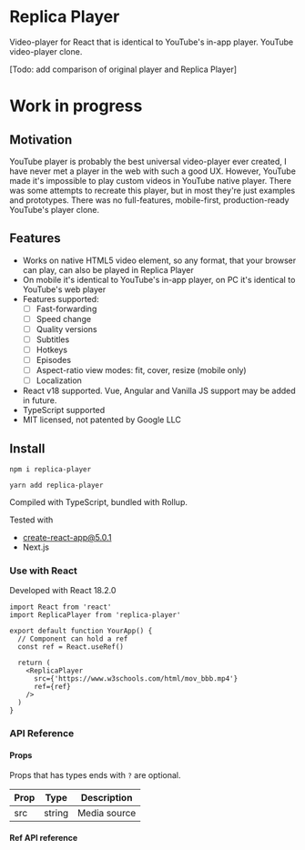 # Replica Player

Video-player for React that is identical to YouTube's in-app player. YouTube video-player clone.

[Todo: add comparison of original player and Replica Player]

# Work in progress

## Motivation

YouTube player is probably the best universal video-player ever created, I have never met a player in the web with such a good UX. However, YouTube made it's impossible to play custom videos in YouTube native player. There was some attempts to recreate this player, but in most they're just examples and prototypes. There was no full-features, mobile-first, production-ready YouTube's player clone.

## Features

- Works on native HTML5 video element, so any format, that your browser can play, can also be played in Replica Player
- On mobile it's identical to YouTube's in-app player, on PC it's identical to YouTube's web player
- Features supported:
  - [ ] Fast-forwarding
  - [ ] Speed change
  - [ ] Quality versions
  - [ ] Subtitles
  - [ ] Hotkeys
  - [ ] Episodes
  - [ ] Aspect-ratio view modes: fit, cover, resize (mobile only)
  - [ ] Localization
- React v18 supported. Vue, Angular and Vanilla JS support may be added in future.
- TypeScript supported
- MIT licensed, not patented by Google LLC

## Install

```
npm i replica-player
```

```
yarn add replica-player
```

Compiled with TypeScript, bundled with Rollup.

Tested with
- create-react-app@5.0.1
- Next.js

### Use with React

Developed with React 18.2.0

```tsx
import React from 'react'
import ReplicaPlayer from 'replica-player'

export default function YourApp() {
  // Component can hold a ref
  const ref = React.useRef()

  return (
    <ReplicaPlayer 
      src={'https://www.w3schools.com/html/mov_bbb.mp4'}
      ref={ref}
    />
  )
}
```

### API Reference

#### Props

Props that has types ends with `?` are optional.

Prop|Type|Description
---|---|---
src|string|Media source

#### Ref API reference
